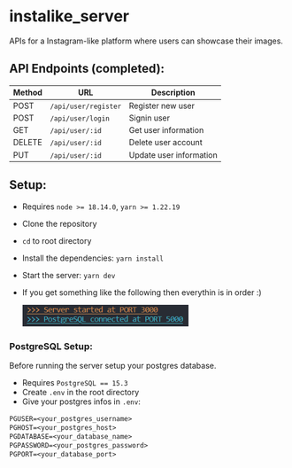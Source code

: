 # instalike_server

APIs for a Instagram-like platform where users can showcase their images.

## API Endpoints (completed):

| Method | URL                  | Description             |
| ------ | -------------------- | ----------------------- |
| POST   | `/api/user/register` | Register new user       |
| POST   | `/api/user/login`    | Signin user             |
| GET    | `/api/user/:id`      | Get user information    |
| DELETE | `/api/user/:id`      | Delete user account     |
| PUT    | `/api/user/:id`      | Update user information |

## Setup:

- Requires `node >= 18.14.0`, `yarn >= 1.22.19`
- Clone the repository
- `cd` to root directory
- Install the dependencies: `yarn install`
- Start the server: `yarn dev`
- If you get something like the following then everythin is in order :)

  <img alt="output" src="./extras/Screenshot%202023-06-28%20013927.png" width="300">

### PostgreSQL Setup:

Before running the server setup your postgres database.

- Requires `PostgreSQL == 15.3`
- Create `.env` in the root directory
- Give your postgres infos in `.env`:

```
PGUSER=<your_postgres_username>
PGHOST=<your_postgres_host>
PGDATABASE=<your_database_name>
PGPASSWORD=<your_postgres_password>
PGPORT=<your_database_port>
```
